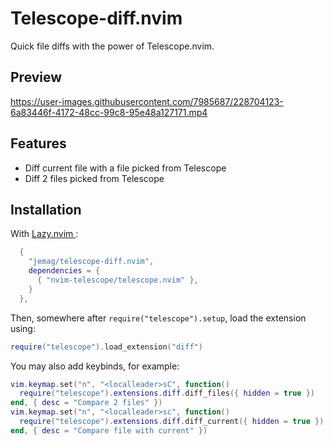 # Telescope-diff.nvim

Quick file diffs with the power of Telescope.nvim.

<!-- panvimdoc-ignore-start -->

## Preview

https://user-images.githubusercontent.com/7985687/228704123-6a83446f-4172-48cc-99c8-95e48a127171.mp4

<!-- panvimdoc-ignore-end -->

## Features

- Diff current file with a file picked from Telescope
- Diff 2 files picked from Telescope

## Installation
With [ Lazy.nvim ](https://github.com/folke/lazy.nvim):
```lua
  {
    "jemag/telescope-diff.nvim",
    dependencies = {
      { "nvim-telescope/telescope.nvim" },
    }
  },
```

Then, somewhere after `require("telescope").setup`, load the extension using:
```lua
require("telescope").load_extension("diff")
```

You may also add keybinds, for example:
```lua
vim.keymap.set("n", "<localleader>sC", function()
  require("telescope").extensions.diff.diff_files({ hidden = true })
end, { desc = "Compare 2 files" })
vim.keymap.set("n", "<localleader>sc", function()
  require("telescope").extensions.diff.diff_current({ hidden = true })
end, { desc = "Compare file with current" })
```
